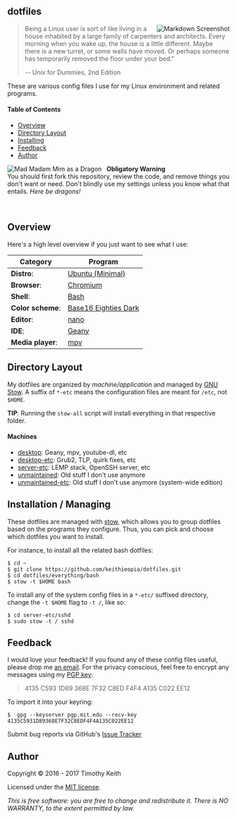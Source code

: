 ## dotfiles

<img align="right" alt="Markdown Screenshot" src="https://raw.githubusercontent.com/keithieopia/dotfiles/master/.readme-assets/markdown_circle.png">

> Being a Linux user is sort of like living in a house inhabited by a large family of carpenters and architects. Every morning when you wake up, the house is a little different. Maybe there is a new turret, or some walls have moved. Or perhaps someone has temporarily removed the floor under your bed."
>  
> -- Unix for Dummies, 2nd Edition

These are various config files I use for my Linux environment and 
related programs.

#### Table of Contents
* [Overview](#overview)
* [Directory Layout](#layout)
* [Installing](#stow)
* [Feedback](#feedback)
* [Author](#author)


<img alt="Mad Madam Mim as a Dragon" style="padding-right: 8px" align="left" src="https://raw.githubusercontent.com/keithieopia/dotfiles/master/.readme-assets/mad_madam_min.png">

**Obligatory Warning**  
You should first fork this repository, review the code, and remove 
things you don't want or need. Don't blindly use my settings unless you 
know what that entails. *Here be dragons!*  

<br>

## Overview
<a name="overview"></a>
Here's a high level overview if you just want to see what I use:

| Category          | Program                                                                      |
| ----------------- | ---------------------------------------------------------------------------- |
| **Distro**:       | [Ubuntu (Minimal)](https://help.ubuntu.com/community/Installation/MinimalCD) |
| **Browser**:      | [Chromium](https://www.chromium.org)                                         |
| **Shell**:        | [Bash](https://www.gnu.org/software/bash)                                    |
| **Color scheme**: | [Base16 Eighties Dark](https://github.com/chriskempson/base16-xresources)    |
| **Editor**:       | [nano](http://www.nano-editor.org)                                           |
| **IDE**:          | [Geany](http://www.geany.org)                                                |
| **Media player**: | [mpv](https://mpv.io)                                                        |


## Directory Layout
<a name="layout"></a>
My dotfiles are organized by *machine/application* and managed by 
[GNU Stow](#stow). A suffix of `*-etc` means the configuration files are
meant for `/etc`, not `$HOME`.  

**TIP**: Running the `stow-all` script will install everything in that 
respective folder. 

#### Machines
* [desktop](https://github.com/keithieopia/dotfiles/blob/master/desktop/): 
  Geany, mpv, youtube-dl, etc
* [desktop-etc](https://github.com/keithieopia/dotfiles/blob/master/desktop-etc/): 
  Grub2, TLP, quirk fixes, etc
* [server-etc](https://github.com/keithieopia/dotfiles/blob/master/server-etc/): 
  LEMP stack, OpenSSH server, etc
* [unmaintained](https://github.com/keithieopia/dotfiles/blob/master/unmaintained/): 
  Old stuff I don't use anymore
* [unmaintained-etc](https://github.com/keithieopia/dotfiles/blob/master/unmaintained-etc/): 
  Old stuff I don't use anymore (system-wide edition)


## Installation / Managing
<a name="stow"></a>
These dotfiles are managed with [stow](http://www.gnu.org/software/stow/),
which allows you to group dotfiles based on the programs they configure. 
Thus, you can pick and choose which dotfiles you want to install.  

For instance, to install all the related bash dotfiles:

```console
$ cd ~  
$ git clone https://github.com/keithieopia/dotfiles.git  
$ cd dotfiles/everything/bash 
$ stow -t $HOME bash
```

To install any of the system config files in a `*-etc/` suffixed 
directory, change the `-t $HOME` flag to `-t /`, like so:

```console
$ cd server-etc/sshd
$ sudo stow -t / sshd
```

## Feedback
<a name="feedback"></a>
I would love your feedback! If you found any of these config files useful,
please drop me [an email](mailto:timothykeith@gmail.com). For the privacy
conscious, feel free to encrypt any messages using my [PGP key](http://pgp.mit.edu/pks/lookup?op=vindex&fingerprint=on&search=0xF4F4A135C022EE12):

> 4135 C593 1D89 368E 7F32 C8ED F4F4 A135 C022 EE12

To import it into your keyring:
```console
$  gpg --keyserver pgp.mit.edu --recv-key 4135C5931D89368E7F32C8EDF4F4A135C022EE12
```

Submit bug reports via GitHub's [Issue Tracker](https://github.com/keithieopia/dotfiles/issues)


## Author
<a name="author"></a>
Copyright &copy; 2016 - 2017 Timothy Keith

Licensed under the [MIT license](https://github.com/keithieopia/dotfiles/blob/master/LICENSE).

*This is free software: you are free to change and redistribute it. There is NO
WARRANTY, to the extent permitted by law.*
